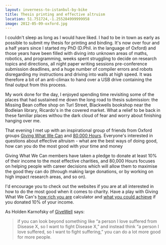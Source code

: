 ```yaml
---
layout: inverness-to-istanbul-by-bike
title: Thesis printing and effective altruism
location: 51.751724,-1.255284999999958
image: 2012-05-09-oxford.jpg
---
```

I couldn't sleep as long as I would have liked. I had to be in town as early as possible to submit my  thesis for printing and binding. It's now over four and a half years since I started my PhD (D.Phil. in the language of Oxford) and those years have been filled with diving into unknown areas of maths, robotics, and programming, weeks spent struggling to decide on research topics and directions, all night paper writing sessions pre-conference submission deadlines, and a huge number of compiler errors and robots disregarding my instructions and driving into walls at high speed. It was therefore a bit of an anti-climax to hand over a USB drive containing the final output from this process.

My work done for the day, I enjoyed spending time revisiting some of the places that had sustained me down the long road to thesis submission: the Missing Bean coffee shop on Turl Street, Blackwells bookshop  near the Bodleian library, Ricardo's in the covered market. What a relief to be back in these familiar places withou the dark cloud of fear and worry about finishing hanging over me.

That evening I met up with an inspirational group of friends from Oxford groups [Giving What We Can](http://www.givingwhatwecan.org/) and [80,000 Hours](http://80000hours.org). Everyone's interested in questions about effective altruism - what are the best ways of doing good, how can you do the most good with your time and money

Giving What We Can members have taken a pledge to donate at least 10% of their income to the most effective charities, and 80,000 Hours focuses on helping people with career decisions which will allow them to maximise the good they can do (through making large donations, or by working on high impact research areas, and so on).

I'd encourage you to check out the websites if you are at all interested in how to do the most good when it comes to charity. Have a play with Giving What We Can's [how rich you are](http://www.givingwhatwecan.org/resources/how-rich-you-are.php) calculator and [what you could achieve](http://www.givingwhatwecan.org/resources/what-you-can-achieve.php) if you donated 10% of your income.

As Holden Karnofsky of [GiveWell](http://www.givewell.org) says:

>if you can look beyond something like “a person I love suffered from Disease X, so I want to fight Disease X,” and instead think “a person I love suffered, so I want to fight suffering,” you can do a lot more good for more people.